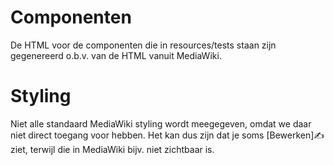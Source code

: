 # Componenten
De HTML voor de componenten die in resources/tests staan zijn gegenereerd o.b.v. van de HTML vanuit MediaWiki.

# Styling
Niet alle standaard MediaWiki styling wordt meegegeven, omdat we daar niet direct toegang voor hebben. Het kan dus zijn dat je soms [Bewerken]✍️ziet, terwijl die in MediaWiki bijv. niet zichtbaar is. 